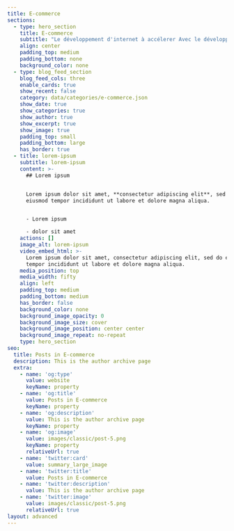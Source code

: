 ```yaml
---
title: E-commerce
sections:
  - type: hero_section
    title: E-commerce
    subtitle: "Le développement d'internet à accélerer Avec le développement d’Internet, le e-commerce est peu à peu devenu\n un canal d’achat prépondérant pour les consommateurs. Les géants comme \nAmazon ou Alibaba ont profondément modifié le commerce traditionnel. Le \nmobile a encore changé les habitudes du e-commerce en changeant notre \nfaçon d’acheter.Dans cette catégorie je vais vous donner mes trucs et astuces pour développer votre boutique en ligne, spécifiquement du point de vue \nstratégique. Je vais vous donner des tips pour améliorer votre taux de \nconversion. Car en e-commerce, l'augmentation d'1% du taux de conversion peut représenter beaucoup d'argent ...\_ Sur le blog du Modérateur, nous nous intéressons à tous\n les aspects du e-commerce : chiffres, tendances, usages, importance du \nmobile dans le processus d’achat… Nous partageons toutes les actualités \nsur ce secteur, que cela concerne la France ou les acteurs \ninternationaux. Nous vous proposons aussi des décryptages de \nprofessionnels du secteur pour éclairer ce sujet. Les actualités autour \ndu e-commerce sont nombreuses tant ce domaine a révolutionné la façon \nd’acheter et de consommer."
    align: center
    padding_top: medium
    padding_bottom: none
    background_color: none
  - type: blog_feed_section
    blog_feed_cols: three
    enable_cards: true
    show_recent: false
    category: data/categories/e-commerce.json
    show_date: true
    show_categories: true
    show_author: true
    show_excerpt: true
    show_image: true
    padding_top: small
    padding_bottom: large
    has_border: true
  - title: lorem-ipsum
    subtitle: lorem-ipsum
    content: >-
      ## Lorem ipsum


      Lorem ipsum dolor sit amet, **consectetur adipiscing elit**, sed do
      eiusmod tempor incididunt ut labore et dolore magna aliqua.


      - Lorem ipsum

      - dolor sit amet
    actions: []
    image_alt: lorem-ipsum
    video_embed_html: >-
      Lorem ipsum dolor sit amet, consectetur adipiscing elit, sed do eiusmod
      tempor incididunt ut labore et dolore magna aliqua.
    media_position: top
    media_width: fifty
    align: left
    padding_top: medium
    padding_bottom: medium
    has_border: false
    background_color: none
    background_image_opacity: 0
    background_image_size: cover
    background_image_position: center center
    background_image_repeat: no-repeat
    type: hero_section
seo:
  title: Posts in E-commerce
  description: This is the author archive page
  extra:
    - name: 'og:type'
      value: website
      keyName: property
    - name: 'og:title'
      value: Posts in E-commerce
      keyName: property
    - name: 'og:description'
      value: This is the author archive page
      keyName: property
    - name: 'og:image'
      value: images/classic/post-5.png
      keyName: property
      relativeUrl: true
    - name: 'twitter:card'
      value: summary_large_image
    - name: 'twitter:title'
      value: Posts in E-commerce
    - name: 'twitter:description'
      value: This is the author archive page
    - name: 'twitter:image'
      value: images/classic/post-5.png
      relativeUrl: true
layout: advanced
---
```

